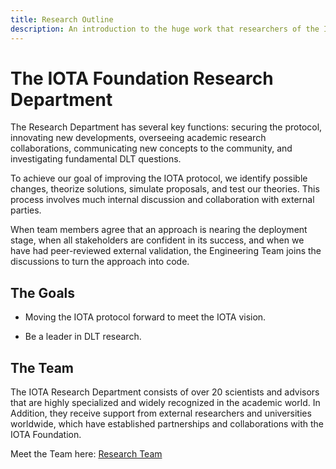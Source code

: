 ```yaml
---
title: Research Outline
description: An introduction to the huge work that researchers of the IOTA Foundation and from Universities and Institutes all over the world have done around the IOTA Protocol.
---
```



# The IOTA Foundation Research Department

The Research Department has several key functions: 
securing the protocol, innovating new developments, overseeing academic research collaborations, communicating new concepts to the community, and investigating fundamental DLT questions.

To achieve our goal of improving the IOTA protocol, we identify possible changes, theorize solutions, simulate proposals, and test our theories. This process involves much internal discussion and collaboration with external parties.

When team members agree that an approach is nearing the deployment stage, when all stakeholders are confident in its success, and when we have had peer-reviewed external validation, the Engineering Team joins the discussions to turn the approach into code.

## The Goals

- Moving the IOTA protocol forward to meet the IOTA vision.

- Be a leader in DLT research.

## The Team

The IOTA Research Department consists of over 20 scientists and advisors that are highly specialized and widely recognized in the academic world.
In Addition, they receive support from external researchers and universities worldwide, which have established partnerships and collaborations with the IOTA Foundation.

Meet the Team here: [Research Team](https://www.iota.org/foundation/researcher-profiles)
